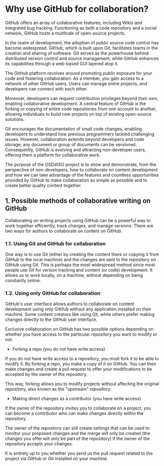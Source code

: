 # Why use GitHub for collaboration?

GitHub offers an array of collaborative features, including Wikis and integrated bug tracking. Functioning as both a code repository and a social network, GitHub hosts a multitude of open-source projects.

In the realm of development, the adoption of public source code control has become widespread. GitHub, which is built upon Git, facilitates teams in the creation and sharing of software. Git serves as the powerhouse behind distributed version control and source management, while GitHub enhances its capabilities through a web-based GUI layered atop it.

The GitHub platform revolves around promoting public exposure for your code and fostering collaboration. As a member, you gain access to a network of other GitHub users. Users can manage entire projects, and developers can connect with each other.

Moreover, developers can request contribution privileges beyond their own, enabling collaborative development. A central feature of GitHub is the forking or copying of entire code repositories from one account to another, allowing individuals to build new projects on top of existing open-source solutions.

Git encourages the documentation of small code changes, enabling developers to understand how previous programmers tackled challenging issues. However, collaboration extends beyond developers and code storage; any document or group of documents can be versioned. Consequently, GitHub is evolving and attracting non-developer users, offering them a platform for collaborative work.

The purpose of the OSD4ISO project is to show and demonstrate, from the perspective of non-developers, how to collaborate on content development and how we can take advantage of the features and countless opportunities provided by GitHub to make collaboration as simple as possible and to create better quality content together.

## 1. Possible methods of collaborative writing on GitHub

Collaborating on writing projects using GitHub can be a powerful way to work together efficiently, track changes, and manage versions. There are two ways for authors to collaborate on content on GitHub. 

### 1.1.	Using Git and GitHub for collaboration

One way is to use Git (either by creating the content there or copying it from GitHub to the local machine) and the changes are sent to the repository on GitHub using Git. This is perhaps the most widespread method since most people use Git for version tracking and content (or code) development. It allows us to work locally, on a machine, without depending on being constantly online.

### 1.2.	Using only GitHub for collaboration

GitHub's user interface allows authors to collaborate on content development using only GitHub without any application installed on their machine. Some content creators like using Git, while others prefer making changes directly to the GitHub user interface. 

Exclusive collaboration on GitHub has two possible options depending on whether you have access to the particular repository you want to modify or not.

* Forking a repo (you do not have write access)

If you do not have write access to a repository, you must fork it to be able to modify it. By forking a repo, you make a copy of it on GitHub. You can then make changes and create a pull request to offer your modifications to be accepted by the owner of the repository.

This way, forking allows you to modify projects without affecting the original repository, also known as the "upstream" repository.

* Making direct changes as a contributor (you have write access)

If the owner of the repository invites you to collaborate on a project, you can become a contributor who can make changes directly within the repository. 

The owner of the repository can still create settings that can be used to monitor your proposed changes and the merge will only be created (the changes you offer will only be part of the repository) if the owner of the repository accepts your changes.

It is entirely up to you whether you send us the pull request related to the project via GitHub or Git installed on your machine.
